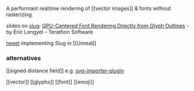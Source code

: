 A performant realtime rendering of [[vector images]] & fonts without rasterizing.

slides on [slug](https://sluglibrary.com/): 
[GPU-Centered Font Rendering
Directly from Glyph Outlines](http://terathon.com/i3d2018_lengyel.pdf) - by Eric Lengyel - Terathon Software

[tweet](https://twitter.com/EricLengyel/status/1518329452492574720?cxt=HHwWgMCqvfalmJIqAAAA) implementing Slug in [[Unreal]]

### alternatives
[[signed distance field]]
e.g. [svg-importer-plugin](https://www.unrealengine.com/marketplace/en-US/product/svg-importer-plugin)

[[vector]] [[glyphs]] [[font]] [[emoji]]